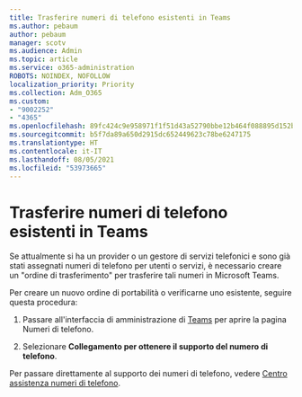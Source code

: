 ```yaml
---
title: Trasferire numeri di telefono esistenti in Teams
ms.author: pebaum
author: pebaum
manager: scotv
ms.audience: Admin
ms.topic: article
ms.service: o365-administration
ROBOTS: NOINDEX, NOFOLLOW
localization_priority: Priority
ms.collection: Adm_O365
ms.custom:
- "9002252"
- "4365"
ms.openlocfilehash: 89fc424c9e958971f1f51d43a52790bbe12b464f088895d152bfd00f41dd3561
ms.sourcegitcommit: b5f7da89a650d2915dc652449623c78be6247175
ms.translationtype: HT
ms.contentlocale: it-IT
ms.lasthandoff: 08/05/2021
ms.locfileid: "53973665"
---
```

# <a name="port-existing-numbers-to-teams"></a>Trasferire numeri di telefono esistenti in Teams

Se attualmente si ha un provider o un gestore di servizi telefonici e sono già stati assegnati numeri di telefono per utenti o servizi, è necessario creare un "ordine di trasferimento" per trasferire tali numeri in Microsoft Teams.  

Per creare un nuovo ordine di portabilità o verificarne uno esistente, seguire questa procedura: 

1. Passare all'interfaccia di amministrazione di [Teams](https://admin.teams.microsoft.com/phone-numbers) per aprire la pagina Numeri di telefono. 

1. Selezionare **Collegamento per ottenere il supporto del numero di telefono**. 

Per passare direttamente al supporto dei numeri di telefono, vedere [ Centro assistenza numeri di telefono](https://pstnsd.powerappsportals.com/).  